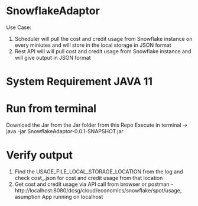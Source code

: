 # SnowflakeAdaptor
Use Case:
  1) Scheduler will pull the cost and credit usage from Snowflake instance on every miniutes and will store in the local storage in JSON format
  2) Rest API will will pull cost and credit usage from Snowflake instance and will give output in JSON format
# System Requirement JAVA 11
# Run from terminal
Download the Jar from the Jar folder from this Repo
Execute in terminal -> java -jar SnowflakeAdaptor-0.0.1-SNAPSHOT.jar
# Verify output
1) Find the USAGE_FILE_LOCAL_STORAGE_LOCATION from the log and check cost_<number>.json for cost and credit usage from that location
2) Get cost and credit usage via API call from browser or postman - http://localhost:8080/dcsg/cloud/economics/snowflake/spot/usage, asumption App running on localhost

